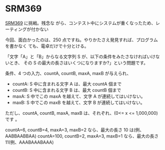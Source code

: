 # SRM369

<!--
date = "2007-10-04"
-->

[SRM369](http://www.topcoder.com/stat?c=round_overview&rd=10936) に挑戦。残念な
がら、コンテスト中にシステムが重くなったため、レーティングが付かない

今回、面白かったのは、250 点ですね。やりかたさえ発見すれば、プログラムを書かなく
ても、電卓だけで十分とける。

「文字「A」と「B」からなる文字列 S が、以下の条件をみたさなければいけないとき、
その S の最大の長さはいくつになりますか?」という問題です。

条件、4 つの入力、countA, countB, maxA, maxB が与えられ、

- countA: S 中に含まれる文字 A は、最大 countA 個まで
- countB: S 中に含まれる文字 B は、最大 countB 個まで
- maxA: S 中でこの maxA を越えて、文字 A が連続してはいけない。
- maxB: S 中でこの maxB を越えて、文字 B が連続してはいけない。

ただし、countA, countB, maxA, maxB は、それぞれ、(0&lt;= x &lt;= 1,000,000)です
。

countA=6, countB=4, maxA=3, maxB=2 なら、最大の長さ 10 は(例、AABBAABBAA)
countA=100, countB=2, maxA=3, maxB=1 なら、最大の長さ 11(例、AAABAAABAAA)
